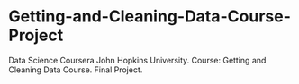 # Getting-and-Cleaning-Data-Course-Project
Data Science Coursera John Hopkins University. Course: Getting and Cleaning Data Course. Final Project.

